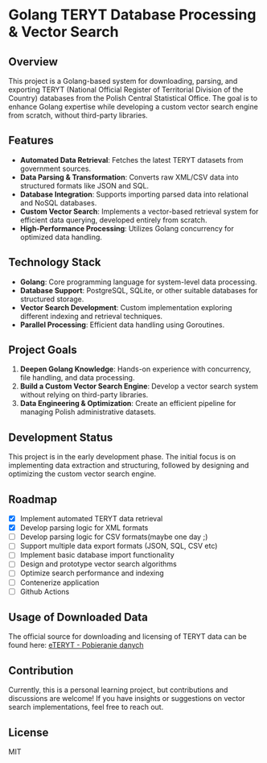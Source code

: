 # Golang TERYT Database Processing & Vector Search

## Overview
This project is a Golang-based system for downloading, parsing, and exporting TERYT (National Official Register of Territorial Division of the Country) databases from the Polish Central Statistical Office. The goal is to enhance Golang expertise while developing a custom vector search engine from scratch, without third-party libraries.

## Features
- **Automated Data Retrieval**: Fetches the latest TERYT datasets from government sources.
- **Data Parsing & Transformation**: Converts raw XML/CSV data into structured formats like JSON and SQL.
- **Database Integration**: Supports importing parsed data into relational and NoSQL databases.
- **Custom Vector Search**: Implements a vector-based retrieval system for efficient data querying, developed entirely from scratch.
- **High-Performance Processing**: Utilizes Golang concurrency for optimized data handling.

## Technology Stack
- **Golang**: Core programming language for system-level data processing.
- **Database Support**: PostgreSQL, SQLite, or other suitable databases for structured storage.
- **Vector Search Development**: Custom implementation exploring different indexing and retrieval techniques.
- **Parallel Processing**: Efficient data handling using Goroutines.

## Project Goals
1. **Deepen Golang Knowledge**: Hands-on experience with concurrency, file handling, and data processing.
2. **Build a Custom Vector Search Engine**: Develop a vector search system without relying on third-party libraries.
3. **Data Engineering & Optimization**: Create an efficient pipeline for managing Polish administrative datasets.

## Development Status
This project is in the early development phase. The initial focus is on implementing data extraction and structuring, followed by designing and optimizing the custom vector search engine.

## Roadmap
- [X] Implement automated TERYT data retrieval
- [X] Develop parsing logic for XML formats
- [ ] Develop parsing logic for CSV formats(maybe one day ;)
- [ ] Support multiple data export formats (JSON, SQL, CSV etc)
- [ ] Implement basic database import functionality
- [ ] Design and prototype vector search algorithms
- [ ] Optimize search performance and indexing
- [ ] Contenerize application
- [ ] Github Actions

## Usage of Downloaded Data
The official source for downloading and licensing of TERYT data can be found here: [eTERYT - Pobieranie danych](https://eteryt.stat.gov.pl/eTeryt/rejestr_teryt/udostepnianie_danych/baza_teryt/uzytkownicy_indywidualni/pobieranie/pobieranie.aspx?contrast=default)

## Contribution
Currently, this is a personal learning project, but contributions and discussions are welcome! If you have insights or suggestions on vector search implementations, feel free to reach out.

## License
MIT
